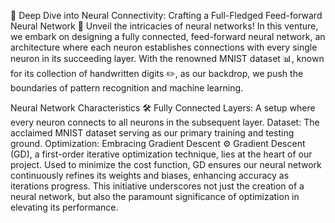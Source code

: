 🧠 Deep Dive into Neural Connectivity: Crafting a Full-Fledged Feed-forward Neural Network 🚀
Unveil the intricacies of neural networks! In this venture, we embark on designing a fully connected, feed-forward neural network, an architecture where each neuron establishes connections with every single neuron in its succeeding layer. With the renowned MNIST dataset 📊, known for its collection of handwritten digits ✏️, as our backdrop, we push the boundaries of pattern recognition and machine learning.

Neural Network Characteristics 🛠
Fully Connected Layers: A setup where every neuron connects to all neurons in the subsequent layer.
Dataset: The acclaimed MNIST dataset serving as our primary training and testing ground.
Optimization: Embracing Gradient Descent ⚙️
Gradient Descent (GD), a first-order iterative optimization technique, lies at the heart of our project. Used to minimize the cost function, GD ensures our neural network continuously refines its weights and biases, enhancing accuracy as iterations progress. This initiative underscores not just the creation of a neural network, but also the paramount significance of optimization in elevating its performance.
